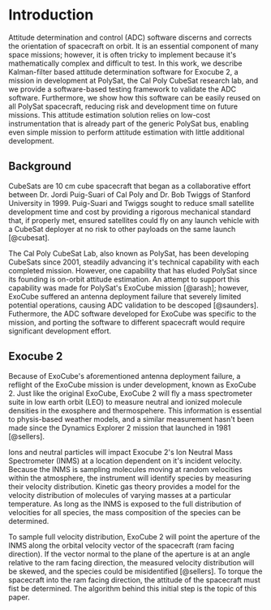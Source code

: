 
# Introduction

Attitude determination and control (ADC) software discerns and corrects the orientation of spacecraft on orbit. It is an essential component of many space missions; however, it is often tricky to implement because it's mathematically complex and difficult to test. In this work, we describe Kalman-filter based attitude determination software for Exocube 2, a mission in development at PolySat, the Cal Poly CubeSat research lab, and we provide a software-based testing framework to validate the ADC software. Furthermore, we show how this software can be easily reused on all PolySat spacecraft, reducing risk and development time on future missions. This attitude estimation solution relies on low-cost instrumentation that is already part of the generic PolySat bus, enabling even simple mission to perform attitude estimation with little additional development.

## Background

CubeSats are 10 cm cube spacecraft that began as a collaborative effort between Dr. Jordi Puig-Suari of Cal Poly and Dr. Bob Twiggs of Stanford University in 1999. Puig-Suari and Twiggs sought to reduce small satellite development time and cost by providing a rigorous mechanical standard that, if properly met, ensured satellites could fly on any launch vehicle with a CubeSat deployer at no risk to other payloads on the same launch [@cubesat].

The Cal Poly CubeSat Lab, also known as PolySat, has been developing CubeSats since 2001, steadily advancing it's technical capability with each completed mission. However, one capability that has eluded PolySat since its founding is on-orbit attitude estimation. An attempt to support this capability was made for PolySat's ExoCube mission [@arash]; however, ExoCube suffered an antenna deployment failure that severely limited potential operations, causing ADC validation to be descoped [@saunders]. Futhermore, the ADC software developed for ExoCube was specific to the mission, and porting the software to different spacecraft would require significant development effort.

## Exocube 2

Because of ExoCube's aforementioned antenna deployment failure, a reflight of the ExoCube mission is under development, known as ExoCube 2. Just like the original ExoCube, ExoCube 2 will fly a mass spectrometer suite in low earth orbit (LEO) to measure neutral and ionized molecule densities in the exosphere and thermospehere. This information is essential to physis-based weather models, and a similar measurement hasn't been made since the Dynamics Explorer 2 mission that launched in 1981 [@sellers].

Ions and neutral particles will impact Exocube 2's Ion Neutral Mass Spectrometer (INMS) at a location dependent on it's incident velocity. Because the INMS is sampling molecules moving at random velocities within the atmosphere, the instrument will identify species by measuring their velocity distribution. Kinetic gas theory provides a model for the velocity distribution of molecules of varying masses at a particular temperature. As long as the INMS is exposed to the full distribution of velocities for all species, the mass composition of the species can be determined.

To sample full velocity distribution, ExoCube 2 will point the aperture of the INMS along the orbital velocity vector of the spacecraft (ram facing direction). If the vector normal to the plane of the aperture is at an angle relative to the ram facing direction, the measured velocity distribution will be skewed, and the species could be misidentified [@sellers]. To torque the spacecraft into the ram facing direction, the attitude of the spacecraft must fist be determined. The algorithm behind this initial step is the topic of this paper.

